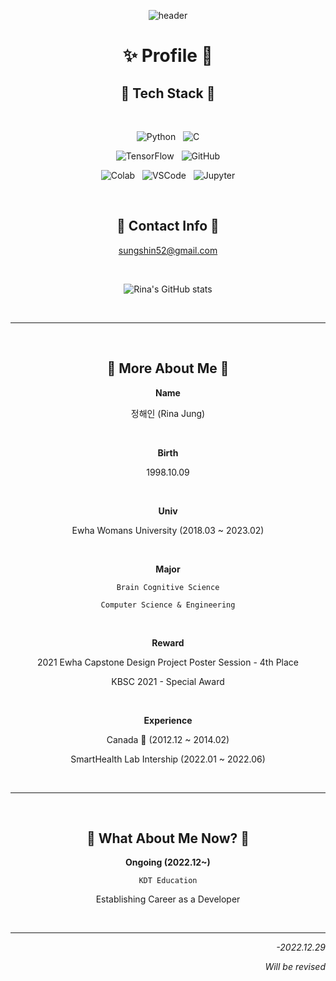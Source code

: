 <center>

![header](https://capsule-render.vercel.app/api?type=waving&color=0:E3E2FF,100:6B7BE1&height=300&section=header&text=!%20Hell0%20My%20W0rld%20!&fontSize=80&fontColor=FFFFFF&animation=twinkling&fontAlignY=45)

# ✨ Profile 🌙

## 🍨 Tech Stack 🍨

<br/>

![Python](https://img.shields.io/badge/Python-FFD43B?style=for-the-badge&logo=python&logoColor=blue) &nbsp;
![C](https://img.shields.io/badge/C-00599C?style=for-the-badge&logo=c&logoColor=white)

![TensorFlow](https://img.shields.io/badge/TensorFlow-FF6F00?style=for-the-badge&logo=TensorFlow&logoColor=white) &nbsp;
![GitHub](https://img.shields.io/badge/GitHub-100000?style=for-the-badge&logo=github&logoColor=white)

![Colab](https://img.shields.io/badge/Colab-F9AB00?style=for-the-badge&logo=googlecolab&color=525252) &nbsp;
![VSCode](https://img.shields.io/badge/VSCode-0078D4?style=for-the-badge&logo=visual%20studio%20code&logoColor=white) &nbsp;
![Jupyter](https://img.shields.io/badge/Jupyter-F37626.svg?&style=for-the-badge&logo=Jupyter&logoColor=white)

<br/>

## 💌 Contact Info 💌

sungshin52@gmail.com


<br/>

![Rina's GitHub stats](https://github-readme-stats.vercel.app/api?username=sungshin52&theme=rose_pine&show_icons=true)

<br/>

***

<br/>

## 🍰 More About Me 🍰

**Name**

정해인 (Rina Jung)

<br/>

**Birth**

1998.10.09

<br/>

**Univ**

Ewha Womans University (2018.03 ~ 2023.02)

<br/>

**Major**

`Brain Cognitive Science`

`Computer Science & Engineering`

<br/>

**Reward**

2021 Ewha Capstone Design Project Poster Session - 4th Place

KBSC 2021 - Special Award

<br/>

**Experience**

Canada 🍁 (2012.12 ~ 2014.02)

SmartHealth Lab Intership (2022.01 ~ 2022.06)

<br/>

***

<br/>

## 🍮 What About Me Now? 🍮

**Ongoing (2022.12~)**

`KDT Education`

Establishing Career as a Developer

<br/>

***

</center>

<div style="text-align: right">

*-2022.12.29*

*Will be revised*

</div>
